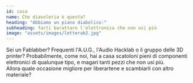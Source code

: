 ```yaml
---
id: cosa
name: Che diavoleria è questa?
heading: "Abbiamo un piano diabolico:" 
subheading: farti barattare l'elettronica che non usi più
image: "assets/images/letterab2.jpg"
---
```


Sei un Fablabber? Frequenti l'A.U.G., l'Audio Hacklab o il gruppo delle 3D printer? Probabilmente, come noi, hai a casa scatoloni pieni di componenti elettronici di qualunque tipo, e magari tanti pezzi che non usi più.<br>
Allora quale occasione migliore per liberartene e scambiarli con altro materiale?
